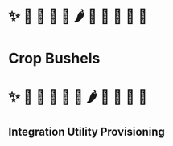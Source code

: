 # :sparkles: :avocado: :potato: :garlic: :carrot: :hot_pepper: :onion: :broccoli: :corn: :herb: :maple_leaf: 
# Crop Bushels 
# :sparkles: :corn: :herb: :maple_leaf: :broccoli: :onion: :hot_pepper: :carrot: :garlic: :potato: :avocado: 

## Integration Utility Provisioning